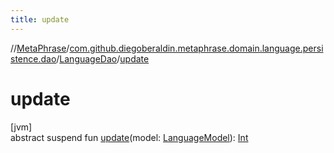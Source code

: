 ```yaml
---
title: update
---
```

//[MetaPhrase](../../../index.html)/[com.github.diegoberaldin.metaphrase.domain.language.persistence.dao](../index.html)/[LanguageDao](index.html)/[update](update.html)



# update



[jvm]\
abstract suspend fun [update](update.html)(model: [LanguageModel](../../com.github.diegoberaldin.metaphrase.domain.language.data/-language-model/index.html)): [Int](https://kotlinlang.org/api/latest/jvm/stdlib/kotlin/-int/index.html)




